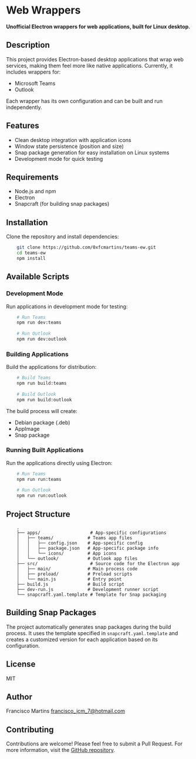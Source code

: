 # Web Wrappers
**Unofficial Electron wrappers for web applications, built for Linux desktop.**
## Description
This project provides Electron-based desktop applications that wrap web services, making them feel more like native applications. Currently, it includes wrappers for:
- Microsoft Teams
- Outlook

Each wrapper has its own configuration and can be built and run independently.
## Features
- Clean desktop integration with application icons
- Window state persistence (position and size)
- Snap package generation for easy installation on Linux systems
- Development mode for quick testing

## Requirements
- Node.js and npm
- Electron
- Snapcraft (for building snap packages)

## Installation
Clone the repository and install dependencies:
``` bash
    git clone https://github.com/0xfcmartins/teams-ew.git
    cd teams-ew
    npm install
```
## Available Scripts
### Development Mode
Run applications in development mode for testing:
``` bash
    # Run Teams
    npm run dev:teams
    
    # Run Outlook
    npm run dev:outlook
```
### Building Applications
Build the applications for distribution:
``` bash
    # Build Teams
    npm run build:teams
    
    # Build Outlook
    npm run build:outlook
```
The build process will create:
- Debian package (.deb)
- AppImage
- Snap package

### Running Built Applications
Run the applications directly using Electron:
``` bash
    # Run Teams
    npm run run:teams
    
    # Run Outlook
    npm run run:outlook
```
## Project Structure
``` 
    .
    ├── apps/                   # App-specific configurations
    │   ├── teams/             # Teams app files
    │   │   ├── config.json    # App-specific config
    │   │   ├── package.json   # App-specific package info
    │   │   └── icons/         # App icons
    │   └── outlook/           # Outlook app files
    ├── src/                    # Source code for the Electron app
    │   ├── main/              # Main process code
    │   ├── preload/           # Preload scripts
    │   └── main.js            # Entry point
    ├── build.js               # Build script
    ├── dev-run.js             # Development runner script
    └── snapcraft.yaml.template # Template for Snap packaging
```
## Building Snap Packages
The project automatically generates snap packages during the build process. It uses the template specified in `snapcraft.yaml.template` and creates a customized version for each application based on its configuration.
## License
MIT
## Author
Francisco Martins <francisco_jcm_7@hotmail.com>
## Contributing
Contributions are welcome! Please feel free to submit a Pull Request.
For more information, visit the [GitHub repository](https://github.com/0xfcmartins/teams-ew).
